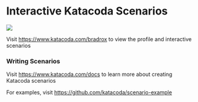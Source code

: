 # Interactive Katacoda Scenarios

[![](http://shields.katacoda.com/katacoda/bradrox/count.svg)](https://www.katacoda.com/bradrox "Get your profile on Katacoda.com")

Visit https://www.katacoda.com/bradrox to view the profile and interactive scenarios

### Writing Scenarios
Visit https://www.katacoda.com/docs to learn more about creating Katacoda scenarios

For examples, visit https://github.com/katacoda/scenario-example
